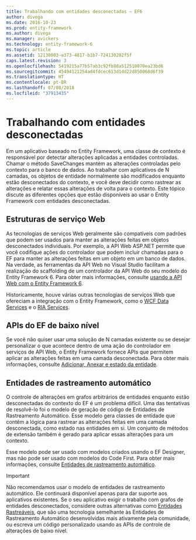 ```yaml
---
title: Trabalhando com entidades desconectadas – EF6
author: divega
ms.date: 2016-10-23
ms.prod: entity-framework
ms.author: divega
ms.manager: avickers
ms.technology: entity-framework-6
ms.topic: article
ms.assetid: 12138003-a373-4817-b1b7-724130202f5f
caps.latest.revision: 3
ms.openlocfilehash: 5419215a77b57ab3c92fb88a512510070ea23bd6
ms.sourcegitcommit: 45494121254ad4fdcec613d1dd22d850068d6f39
ms.translationtype: HT
ms.contentlocale: pt-BR
ms.lasthandoff: 07/08/2018
ms.locfileid: "37913435"
---
```

# <a name="working-with-disconnected-entities"></a>Trabalhando com entidades desconectadas
Em um aplicativo baseado no Entity Framework, uma classe de contexto é responsável por detectar alterações aplicadas a entidades controladas. Chamar o método SaveChanges mantém as alterações controladas pelo contexto para o banco de dados. Ao trabalhar com aplicativos de N camadas, os objetos de entidade normalmente são modificados enquanto estão desconectados do contexto, e você deve decidir como rastrear as alterações e relatar essas alterações de volta para o contexto. Este tópico discute as diferentes opções que estão disponíveis ao usar o Entity Framework com entidades desconectadas.   

## <a name="web-service-frameworks"></a>Estruturas de serviço Web

As tecnologias de serviços Web geralmente são compatíveis com padrões que podem ser usados para manter as alterações feitas em objetos desconectados individuais. Por exemplo, a API Web ASP.NET permite que você codifique ações do controlador que podem incluir chamadas para o EF para manter as alterações feitas em um objeto em um banco de dados. Na verdade, as ferramentas da API Web no Visual Studio facilitam a realização do scaffolding de um controlador da API Web do seu modelo do Entity Framework 6. Para obter mais informações, consulte [usando a API Web com o Entity Framework 6](https://docs.microsoft.com/en-us/aspnet/web-api/overview/data/using-web-api-with-entity-framework/).   

Historicamente, houve várias outras tecnologias de serviços Web que ofereciam a integração com o Entity Framework, como o [WCF Data Services](https://docs.microsoft.com/dotnet/framework/data/wcf/create-a-data-service-using-an-adonet-ef-data-wcf) e o [RIA Services](https://docs.microsoft.com/en-us/previous-versions/dotnet/wcf-ria/ee707344(v=vs.91)).

## <a name="low-level-ef-apis"></a>APIs do EF de baixo nível

Se você não quiser usar uma solução de N camadas existente ou se desejar personalizar o que acontece dentro de uma ação do controlador em serviços de API Web, o Entity Framework fornece APIs que permitem aplicar as alterações feitas em uma camada desconectada. Para obter mais informações, consulte [Adicionar, Anexar e estado da entidade](~/ef6/saving/change-tracking/entity-state.md).  

## <a name="self-tracking-entities"></a>Entidades de rastreamento automático  

O controle de alterações em grafos arbitrários de entidades enquanto estão desconectadas do contexto do EF é um problema difícil. Uma das tentativas de resolvê-lo foi o modelo de geração de código de Entidades de Rastreamento Automático. Esse modelo gera classes de entidade que contêm a lógica para rastrear as alterações feitas em uma camada desconectada, como estado nas entidades em si. Um conjunto de métodos de extensão também é gerado para aplicar essas alterações para um contexto.

Esse modelo pode ser usado com modelos criados usando o EF Designer, mas não pode ser usado com modelos do Code First. Para obter mais informações, consulte [Entidades de rastreamento automático](self-tracking-entities/index.md).  

> [!IMPORTANT]
> Não recomendamos usar o modelo de entidades de rastreamento automático. Ele continuará disponível apenas para dar suporte aos aplicativos existentes. Se o seu aplicativo exigir o trabalho com grafos de entidades desconectados, considere outras alternativas como [Entidades Rastreáveis](http://trackableentities.github.io/), que são uma tecnologia semelhante às Entidades de Rastreamento Automático desenvolvidas mais ativamente pela comunidade, ou escreva um código personalizado usando as APIs de controle de alterações de baixo nível.
